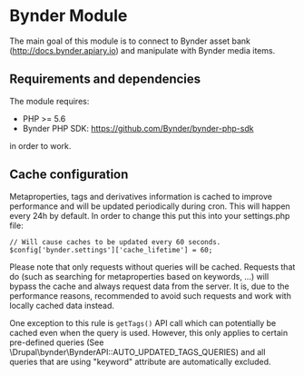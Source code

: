 # Bynder Module

The main goal of this module is to connect to Bynder asset bank
(http://docs.bynder.apiary.io) and manipulate with Bynder media items.

## Requirements and dependencies

The module requires:

- PHP >= 5.6
- Bynder PHP SDK: https://github.com/Bynder/bynder-php-sdk

in order to work.

## Cache configuration

Metaproperties, tags and derivatives information is cached to improve performance
and will be updated periodically during cron. This will happen every 24h by default.
In order to change this put this into your settings.php file:

    // Will cause caches to be updated every 60 seconds.
    $config['bynder.settings']['cache_lifetime'] = 60;

Please note that only requests without queries will be cached. Requests that do (such as
searching for metaproperties based on keywords, ...) will bypass the cache and always request data
from the server. It is, due to the performance reasons, recommended to avoid such requests
and work with locally cached data instead.

One exception to this rule is `getTags()` API call which can potentially be cached even when the
query is used. However, this only applies to certain pre-defined queries
(See \Drupal\bynder\BynderAPI::AUTO\_UPDATED\_TAGS\_QUERIES) and all queries that are using "keyword"
attribute are automatically excluded.
